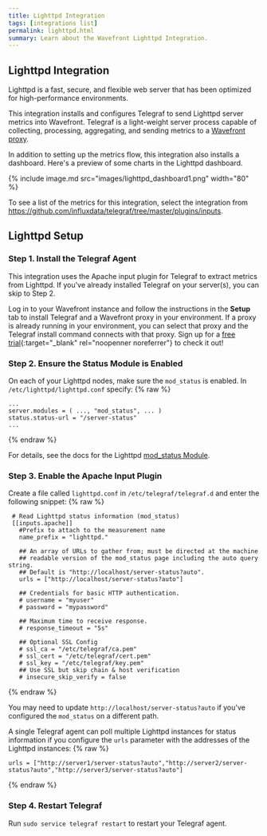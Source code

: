 ```yaml
---
title: Lighttpd Integration
tags: [integrations list]
permalink: lighttpd.html
summary: Learn about the Wavefront Lighttpd Integration.
---
```

## Lighttpd Integration

Lighttpd is a fast, secure, and flexible web server that has been optimized for high-performance environments.

This integration installs and configures Telegraf to send Lighttpd server metrics into Wavefront. Telegraf is a light-weight server process capable of collecting, processing, aggregating, and sending metrics to a [Wavefront proxy](https://docs.wavefront.com/proxies.html).

In addition to setting up the metrics flow, this integration also installs a dashboard. Here's a preview of some charts in the Lighttpd dashboard.

{% include image.md src="images/lighttpd_dashboard1.png" width="80" %}


To see a list of the metrics for this integration, select the integration from <https://github.com/influxdata/telegraf/tree/master/plugins/inputs>.
## Lighttpd Setup



### Step 1. Install the Telegraf Agent

This integration uses the Apache input plugin for Telegraf to extract metrics from Lighttpd. If you've already installed Telegraf on your server(s), you can skip to Step 2.

Log in to your Wavefront instance and follow the instructions in the **Setup** tab to install Telegraf and a Wavefront proxy in your environment. If a proxy is already running in your environment, you can select that proxy and the Telegraf install command connects with that proxy. Sign up for a [free trial](https://tanzu.vmware.com/observability?utm_source=docs.vmware.com&utm_medium=referral&utm_campaign=docs-front-page){:target="_blank" rel="noopenner noreferrer"} to check it out!

### Step 2. Ensure the Status Module is Enabled

On each of your Lighttpd nodes, make sure the `mod_status` is enabled. In `/etc/lighttpd/lighttpd.conf` specify:
{% raw %}
```
...
server.modules = ( ..., "mod_status", ... )
status.status-url = "/server-status"
...
```
{% endraw %}

For details, see the docs for the Lighttpd [mod_status Module](https://redmine.lighttpd.net/projects/1/wiki/Docs_ModStatus).

### Step 3. Enable the Apache Input Plugin

Create a file called `lighttpd.conf` in `/etc/telegraf/telegraf.d` and enter the following snippet:
{% raw %}
   ```
    # Read Lighttpd status information (mod_status)
    [[inputs.apache]]
      #Prefix to attach to the measurement name
      name_prefix = "lighttpd."

      ## An array of URLs to gather from; must be directed at the machine
      ## readable version of the mod_status page including the auto query string.
      ## Default is "http://localhost/server-status?auto".
      urls = ["http://localhost/server-status?auto"]

      ## Credentials for basic HTTP authentication.
      # username = "myuser"
      # password = "mypassword"

      ## Maximum time to receive response.
      # response_timeout = "5s"

      ## Optional SSL Config
      # ssl_ca = "/etc/telegraf/ca.pem"
      # ssl_cert = "/etc/telegraf/cert.pem"
      # ssl_key = "/etc/telegraf/key.pem"
      ## Use SSL but skip chain & host verification
      # insecure_skip_verify = false

   ```
{% endraw %}

You may need to update `http://localhost/server-status?auto` if you've configured the `mod_status` on a different path.

A single Telegraf agent can poll multiple Lighttpd instances for status information if you configure the `urls` parameter with the addresses of the Lighttpd instances:
{% raw %}
```
urls = ["http://server1/server-status?auto","http://server2/server-status?auto","http://server3/server-status?auto"]
```
{% endraw %}

### Step 4. Restart Telegraf

Run `sudo service telegraf restart` to restart your Telegraf agent.



